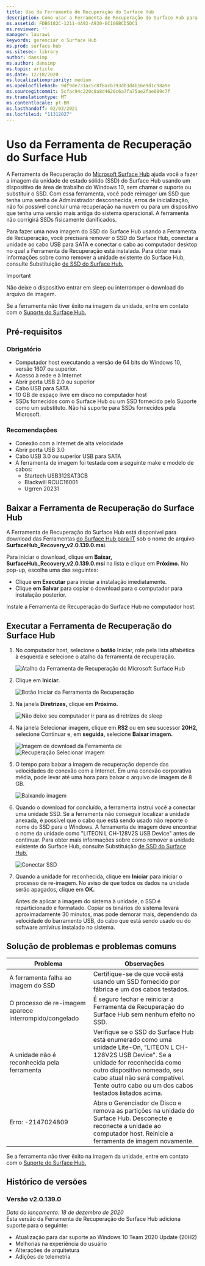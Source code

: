 ```yaml
---
title: Uso da Ferramenta de Recuperação do Surface Hub
description: Como usar a Ferramenta de Recuperação do Surface Hub para fazer uma nova imagem do SSD.
ms.assetid: FDB6182C-1211-4A92-A930-6C106BCD5DC1
ms.reviewer: ''
manager: laurawi
keywords: gerenciar o Surface Hub
ms.prod: surface-hub
ms.sitesec: library
author: dansimp
ms.author: dansimp
ms.topic: article
ms.date: 12/18/2020
ms.localizationpriority: medium
ms.openlocfilehash: 9df9de731ac5c8f8acb393db3d4b16e9d1c98a9e
ms.sourcegitcommit: 5cfac94c220c8a8d4620c6a7fa75ae2fae089c7f
ms.translationtype: MT
ms.contentlocale: pt-BR
ms.lasthandoff: 02/03/2021
ms.locfileid: "11312027"
---
```

# Uso da Ferramenta de Recuperação do Surface Hub

A Ferramenta de Recuperação do [Microsoft Surface Hub](https://www.microsoft.com/download/details.aspx?id=52210) ajuda você a fazer a imagem da unidade de estado sólido (SSD) do Surface Hub usando um dispositivo de área de trabalho do Windows 10, sem chamar o suporte ou substituir o SSD. Com essa ferramenta, você pode reimager um SSD que tenha uma senha de Administrador desconhecida, erros de inicialização, não foi possível concluir uma recuperação na nuvem ou para um dispositivo que tenha uma versão mais antiga do sistema operacional. A ferramenta não corrigirá SSDs fisicamente danificados.

Para fazer uma nova imagem do SSD do Surface Hub usando a Ferramenta de Recuperação, você precisará remover o SSD do Surface Hub, conectar a unidade ao cabo USB para SATA e conectar o cabo ao computador desktop no qual a Ferramenta de Recuperação está instalada. Para obter mais informações sobre como remover a unidade existente do Surface Hub, consulte Substituição [de SSD do Surface Hub.](surface-hub-ssd-replacement.md)

> [!IMPORTANT]
> Não deixe o dispositivo entrar em sleep ou interromper o download do arquivo de imagem.

Se a ferramenta não tiver êxito na imagem da unidade, entre em contato com o [Suporte do Surface Hub.](https://support.microsoft.com/help/4037644/surface-contact-surface-warranty-and-software-support)

## Pré-requisitos

### Obrigatório

- Computador host executando a versão de 64 bits do Windows 10, versão 1607 ou superior.
- Acesso à rede e à Internet
- Abrir porta USB 2.0 ou superior
- Cabo USB para SATA
- 10 GB de espaço livre em disco no computador host
- SSDs fornecidos com o Surface Hub ou um SSD fornecido pelo Suporte como um substituto. Não há suporte para SSDs fornecidos pela Microsoft.

### Recomendações

- Conexão com a Internet de alta velocidade
- Abrir porta USB 3.0
- Cabo USB 3.0 ou superior USB para SATA
- A ferramenta de imagem foi testada com a seguinte make e modelo de cabos:
    - Startech USB312SAT3CB
    - Blackwill RCUC16001
    - Ugrren 20231

## Baixar a Ferramenta de Recuperação do Surface Hub

A Ferramenta de Recuperação do Surface Hub está disponível para download das Ferramentas [do Surface Hub para IT](https://www.microsoft.com/download/details.aspx?id=52210)  sob o nome de arquivo **SurfaceHub_Recovery_v2.0.139.0.msi**.

Para iniciar o download, clique em **Baixar,** **SurfaceHub_Recovery_v2.0.139.0.msi** na lista e clique em **Próximo.** No pop-up, escolha uma das seguintes:

- Clique **em Executar** para iniciar a instalação imediatamente.
- Clique **em Salvar** para copiar o download para o computador para instalação posterior.

Instale a Ferramenta de Recuperação do Surface Hub no computador host.

## Executar a Ferramenta de Recuperação do Surface Hub

1. No computador host, selecione o **botão** Iniciar, role pela lista alfabética à esquerda e selecione o atalho da ferramenta de recuperação.

    ![Atalho da Ferramenta de Recuperação do Microsoft Surface Hub](images/shrt-shortcut.png)

2. Clique em **Iniciar**.

    ![Botão Iniciar da Ferramenta de Recuperação](images/shrt-start.png)


3. Na janela **Diretrizes,** clique em **Próximo.**

    ![Não deixe seu computador ir para as diretrizes de sleep](images/shrt-guidance.png)

4. Na janela Selecionar imagem, clique em **RS2** ou em seu sucessor **20H2,** selecione Continuar e, em **seguida,** selecione **Baixar imagem.**

     ![Imagem de download da Ferramenta de ](images/shrt-select-image.png) ![ Recuperação Selecionar imagem](images/shrt-download-image.png)

5. O tempo para baixar a imagem de recuperação depende das velocidades de conexão com a Internet. Em uma conexão corporativa média, pode levar até uma hora para baixar o arquivo de imagem de 8 GB.

    ![Baixando imagem](images/shrt-download.png)



5. Quando o download for concluído, a ferramenta instrui você a conectar uma unidade SSD. Se a ferramenta não conseguir localizar a unidade anexada, é possível que o cabo que está sendo usado não reporte o nome do SSD para o Windows.  A ferramenta de imagem deve encontrar o nome da unidade como "LITEON L CH-128V2S USB Device" antes de continuar.  Para obter mais informações sobre como remover a unidade existente do Surface Hub, consulte Substituição [de SSD do Surface Hub.](surface-hub-ssd-replacement.md)

    ![Conectar SSD](images/shrt-drive.png)

6. Quando a unidade for reconhecida, clique em **Iniciar** para iniciar o processo de re-imagem. No aviso de que todos os dados na unidade serão apagados, clique em **OK.**



    Antes de aplicar a imagem do sistema à unidade, o SSD é reparticionado e formatado. Copiar os binários do sistema levará aproximadamente 30 minutos, mas pode demorar mais, dependendo da velocidade do barramento USB, do cabo que está sendo usado ou do software antivírus instalado no sistema.



## Solução de problemas e problemas comuns

Problema | Observações
--- | ---
A ferramenta falha ao imagem do SSD | Certifique-se de que você está usando um SSD fornecido por fábrica e um dos cabos testados.
O processo de re-imagem aparece interrompido/congelado | É seguro fechar e reiniciar a Ferramenta de Recuperação do Surface Hub sem nenhum efeito no SSD.
A unidade não é reconhecida pela ferramenta | Verifique se o SSD do Surface Hub está enumerado como uma unidade Lite-On, "LITEON L CH-128V2S USB Device".  Se a unidade for reconhecida como outro dispositivo nomeado, seu cabo atual não será compatível. Tente outro cabo ou um dos cabos testados listados acima.
Erro: -2147024809 | Abra o Gerenciador de Disco e remova as partições na unidade do Surface Hub.  Desconecte e reconecte a unidade ao computador host. Reinicie a ferramenta de imagem novamente.

Se a ferramenta não tiver êxito na imagem da unidade, entre em contato com o [Suporte do Surface Hub.](https://support.microsoft.com/help/4037644/surface-contact-surface-warranty-and-software-support)

## Histórico de versões

### Versão v2.0.139.0

*Data do lançamento: 18 de dezembro de 2020*<br>
Esta versão da Ferramenta de Recuperação do Surface Hub adiciona suporte para o seguinte:
- Atualização para dar suporte ao Windows 10 Team 2020 Update (20H2)
- Melhorias na experiência do usuário
- Alterações de arquitetura
- Adições de telemetria


